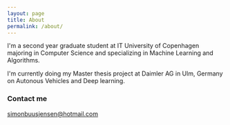 ```yaml
---
layout: page
title: About
permalink: /about/
---
```


I'm a second year graduate student at IT University of Copenhagen majoring in Computer Science and specializing in Machine Learning and Algorithms.

I'm currently doing my Master thesis project at Daimler AG in Ulm, Germany on Autonous Vehicles and Deep learning.

### Contact me

[simonbuusjensen@hotmail.com](mailto:simonbuusjensen@hotmail.com)
